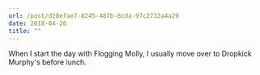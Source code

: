 ```yaml
---
url: /post/d28efae7-8245-487b-8cda-97c2732a4a29
date: 2018-04-26
title: ""
---
```


When I start the day with Flogging Molly, I usually move over to Dropkick Murphy's before lunch. 

